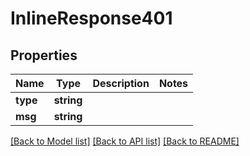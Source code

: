 # InlineResponse401

## Properties
Name | Type | Description | Notes
------------ | ------------- | ------------- | -------------
**type** | **string** |  | 
**msg** | **string** |  | 

[[Back to Model list]](../../README.md#documentation-for-models) [[Back to API list]](../../README.md#documentation-for-api-endpoints) [[Back to README]](../../README.md)

